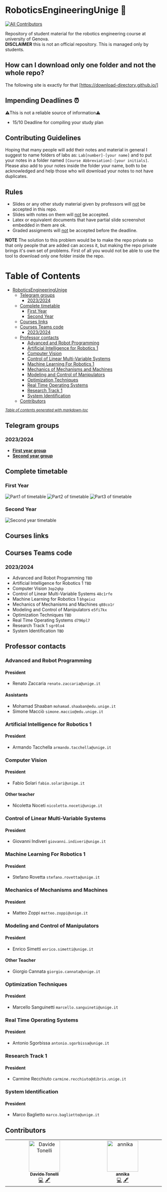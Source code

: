 # RoboticsEngineeringUnige 🦾
[![All Contributors](https://img.shields.io/github/all-contributors/Tonelllo/RoboticsEngineeringUnige?color=ee8449&style=flat-square)](#contributors)

Repository of student material for the robotics engineering course at university of Genova.<br>
**DISCLAIMER** this is not an official repository. This is managed only by students.
## How can I download only one folder and not the whole repo?
The following site is exactly for that 
[https://download-directory.github.io/]
## Impending Deadlines ⏰
⚠️This is not a reliable source of information⚠️
- 15/10 Deadline for compiling your study plan
## Contributing Guidelines
Hoping that many people will add their notes and material in general I suggest to name folders of labs
as: ```Lab[number]-[your name]``` and to put your notes in a folder named ```[Course Abbreviation]-[your initials]```. Please also 
add to your notes inside the folder your name, both to be acknowledged and help those who will 
download your notes to not have duplicates.
## Rules
- Slides or any other study material given by professors will <ins>not</ins> be accepted in this repo.
- Slides with notes on them will <ins>not</ins> be accepted.
- Latex or equivalent documents that have partial slide screenshot embedded in them are ok.
- Graded assigments will <ins>not</ins> be accepted before the deadline.

**NOTE**
The solution to this problem would be to make the repo private so that only people that are added can access it, but
making the repo private brings it's own set of problems. First of all you would not be able to use the tool to download
only one folder inside the repo.
# Table of Contents
- [RoboticsEngineeringUnige](#roboticsengineeringunige)
  * [Telegram groups](#telegram-groups)
    + [2023/2024](#2023-2024)
  * [Complete timetable](#complete-timetable)
    + [First Year](#first-year)
    + [Second Year](#second-year)
  * [Courses links](#courses-links)
  * [Courses Teams code](#courses-teams-code)
    + [2023/2024](#2023-2024-1)
  * [Professor contacts](#professor-contacts)
    + [Advanced and Robot Programming](#advanced-and-robot-programming)
    + [Artificial Intelligence for Robotics 1](#artificial-intelligence-for-robotics-1)
    + [Computer Vision](#computer-vision)
    + [Control of Linear Multi-Variable Systems](#control-of-linear-multi-variable-systems)
    + [Machine Learning For Robotics 1](#machine-learning-for-robotics-1)
    + [Mechanics of Mechanisms and Machines](#mechanics-of-mechanisms-and-machines)
    + [Modeling and Control of Manipulators](#modeling-and-control-of-manipulators)
    + [Optimization Techniques](#optimization-techniques)
    + [Real Time Operating Systems](#real-time-operating-systems)
    + [Research Track 1](#research-track-1)
    + [System Identification](#system-identification)
  * [Contributors](#contributors)

<small><i><a href='http://ecotrust-canada.github.io/markdown-toc/'>Table of contents generated with markdown-toc</a></i></small>


## Telegram groups 
### 2023/2024
- **[First year group](https://t.me/+6nOrAmIEi400Y2E0)**
- **[Second year group](https://t.me/+06dEr-xq2pg4MWM8)**
## Complete timetable
### First Year
![Part1 of timetable](TimeTable/1.png?raw=true)
![Part2 of timetable](TimeTable/2.png?raw=true)
![Part3 of timetable](TimeTable/3.png?raw=true)
### Second Year
![Second year timetable](TimeTable/secondYear.jpeg?raw=true)
## Courses links
## Courses Teams code 
### 2023/2024
- Advanced and Robot Programming ```TBD```
- Artificial Intelligence for Robotics 1 ```TBD```
- Computer Vision ```3op2qkp```
- Control of Linear Multi-Variable Systems ```48c1rfe```
- Machine Learning for Robotics 1 ```bhgeivz```
- Mechanics of Mechanisms and Machines ```q88co1r```
- Modeling and Control of Manipulators ```e5fi7kx```
- Optimization Techniques ```TBD```
- Real Time Operating Systems ```d796pl7```
- Research Track 1 ```sgr0lo4```
- System Identification ```TBD```
## Professor contacts
### Advanced and Robot Programming
#### President
- Renato Zaccaria ```renato.zaccaria@unige.it```
#### Assistants
- Mohamad Shaaban ```mohamad.shaaban@edu.unige.it``` 
- Simone Macciò ```simone.maccio@edu.unige.it```
### Artificial Intelligence for Robotics 1
#### President
- Armando Tacchella ```armando.tacchella@unige.it```
### Computer Vision
#### President
- Fabio Solari ```fabio.solari@unige.it```
#### Other teacher
- Nicoletta Noceti ```nicoletta.noceti@unige.it```
### Control of Linear Multi-Variable Systems
#### President
- Giovanni Indiveri ```giovanni.indiveri@unige.it```
### Machine Learning For Robotics 1
#### President
- Stefano Rovetta ```stefano.rovetta@unige.it```
### Mechanics of Mechanisms and Machines
#### President
- Matteo Zoppi ```matteo.zoppi@unige.it```
### Modeling and Control of Manipulators
#### President
- Enrico Simetti ```enrico.simetti@unige.it```
#### Other Teacher
- Giorgio Cannata ```giorgio.cannata@unige.it```
### Optimization Techniques
#### President
- Marcello Sanguinetti ```marcello.sanguineti@unige.it```
### Real Time Operating Systems
#### President
- Antonio Sgorbissa ```antonio.sgorbissa@unige.it```
### Research Track 1
#### President
- Carmine Recchiuto ```carmine.recchiuto@dibris.unige.it```
### System Identification
#### President
- Marco Baglietto ```marco.baglietto@unige.it```

## Contributors

<!-- ALL-CONTRIBUTORS-LIST:START - Do not remove or modify this section -->
<!-- prettier-ignore-start -->
<!-- markdownlint-disable -->
<table>
  <tbody>
    <tr>
      <td align="center" valign="top" width="14.28%"><a href="https://github.com/Tonelllo"><img src="https://avatars.githubusercontent.com/u/79359121?v=4?s=100" width="100px;" alt="Davide Tonelli"/><br /><sub><b>Davide Tonelli</b></sub></a><br /><a href="https://github.com/Tonelllo/RoboticsEngineeringUnige/commits?author=Tonelllo" title="Code">💻</a> <a href="#content-Tonelllo" title="Content">🖋</a></td>
      <td align="center" valign="top" width="14.28%"><a href="https://github.com/annikadl"><img src="https://avatars.githubusercontent.com/u/83355514?v=4?s=100" width="100px;" alt="annika"/><br /><sub><b>annika</b></sub></a><br /><a href="https://github.com/Tonelllo/RoboticsEngineeringUnige/commits?author=annikadl" title="Code">💻</a> <a href="#content-annikadl" title="Content">🖋</a></td>
    </tr>
  </tbody>
</table>

<!-- markdownlint-restore -->
<!-- prettier-ignore-end -->

<!-- ALL-CONTRIBUTORS-LIST:END -->
